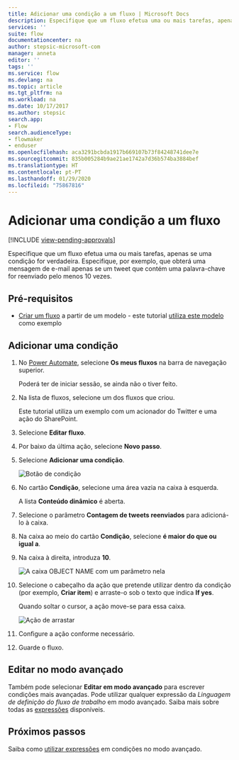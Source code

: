 ```yaml
---
title: Adicionar uma condição a um fluxo | Microsoft Docs
description: Especifique que um fluxo efetua uma ou mais tarefas, apenas se uma condição for verdadeira.
services: ''
suite: flow
documentationcenter: na
author: stepsic-microsoft-com
manager: anneta
editor: ''
tags: ''
ms.service: flow
ms.devlang: na
ms.topic: article
ms.tgt_pltfrm: na
ms.workload: na
ms.date: 10/17/2017
ms.author: stepsic
search.app:
- Flow
search.audienceType:
- flowmaker
- enduser
ms.openlocfilehash: aca3291bcbda1917b669107b73f84248741dee7e
ms.sourcegitcommit: 835b005284b9ae21ae1742a7d36b574ba3884bef
ms.translationtype: HT
ms.contentlocale: pt-PT
ms.lasthandoff: 01/29/2020
ms.locfileid: "75867816"
---
```

# <a name="add-a-condition-to-a-flow"></a>Adicionar uma condição a um fluxo
[!INCLUDE [view-pending-approvals](includes/cc-rebrand.md)]

Especifique que um fluxo efetua uma ou mais tarefas, apenas se uma condição for verdadeira. Especifique, por exemplo, que obterá uma mensagem de e-mail apenas se um tweet que contém uma palavra-chave for reenviado pelo menos 10 vezes.

## <a name="prerequisites"></a>Pré-requisitos

* [Criar um fluxo](get-started-logic-template.md) a partir de um modelo - este tutorial [utiliza este modelo](https://flow.microsoft.com/galleries/public/templates/e78571e5c70e4806a18eeacba5a897c8/) como exemplo

## <a name="add-a-condition"></a>Adicionar uma condição

1. No [Power Automate](https://flow.microsoft.com), selecione **Os meus fluxos** na barra de navegação superior.

    Poderá ter de iniciar sessão, se ainda não o tiver feito.

1. Na lista de fluxos, selecione um dos fluxos que criou.

    Este tutorial utiliza um exemplo com um acionador do Twitter e uma ação do SharePoint.

1. Selecione **Editar fluxo**.

1. Por baixo da última ação, selecione **Novo passo**.

1. Selecione **Adicionar uma condição**.

    ![Botão de condição](./media/add-condition/add-condition.png)

1. No cartão **Condição**, selecione uma área vazia na caixa à esquerda.

    A lista **Conteúdo dinâmico** é aberta.

1. Selecione o parâmetro **Contagem de tweets reenviados** para adicioná-lo à caixa.

1. Na caixa ao meio do cartão **Condição**, selecione **é maior do que ou igual a**.

1. Na caixa à direita, introduza **10**.

    ![A caixa OBJECT NAME com um parâmetro nela](./media/add-condition/specify-condition.png)

1. Selecione o cabeçalho da ação que pretende utilizar dentro da condição (por exemplo, **Criar item**) e arraste-o sob o texto que indica **If yes**.

    Quando soltar o cursor, a ação move-se para essa caixa.

    ![Ação de arrastar](./media/add-condition/drag-action.png)

1. Configure a ação conforme necessário.

1. Guarde o fluxo.

## <a name="edit-in-advanced-mode"></a>Editar no modo avançado

Também pode selecionar **Editar em modo avançado** para escrever condições mais avançadas. Pode utilizar qualquer expressão da *Linguagem de definição do fluxo de trabalho* em modo avançado. Saiba mais sobre todas as [expressões](https://msdn.microsoft.com/library/azure/mt643789.aspx) disponíveis.

## <a name="next-steps"></a>Próximos passos

Saiba como [utilizar expressões](use-expressions-in-conditions.md) em condições no modo avançado.